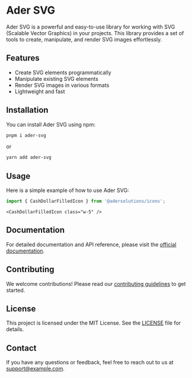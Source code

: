 # Ader SVG

Ader SVG is a powerful and easy-to-use library for working with SVG (Scalable Vector Graphics) in your projects. This library provides a set of tools to create, manipulate, and render SVG images effortlessly.

## Features

- Create SVG elements programmatically
- Manipulate existing SVG elements
- Render SVG images in various formats
- Lightweight and fast

## Installation

You can install Ader SVG using npm:

```sh
pnpm i ader-svg
```
or 

```sh
yarn add ader-svg
```

## Usage

Here is a simple example of how to use Ader SVG:

```javascript
import { CashDollarFilledIcon } from '@adersolutions/icons';
```

```vue
<CashDollarFilledIcon class="w-5" />
```

## Documentation

For detailed documentation and API reference, please visit the [official documentation](https://ader-icons-doc.vercel.app).

## Contributing

We welcome contributions! Please read our [contributing guidelines](CONTRIBUTING.md) to get started.

## License

This project is licensed under the MIT License. See the [LICENSE](LICENSE) file for details.

## Contact

If you have any questions or feedback, feel free to reach out to us at [support@example.com](mailto:support@example.com).

